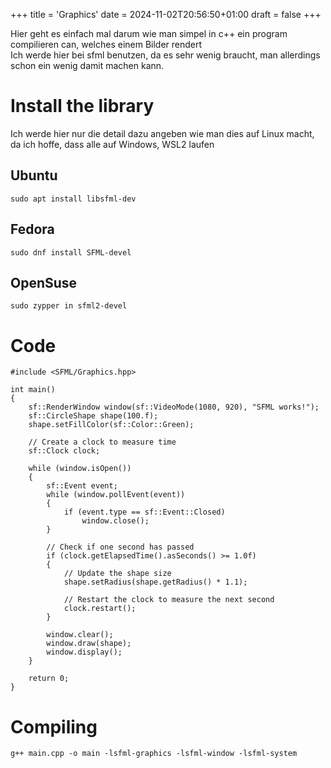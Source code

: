 +++
title = 'Graphics'
date = 2024-11-02T20:56:50+01:00
draft = false
+++

Hier geht es einfach mal darum wie man simpel in c++ ein program compilieren can, welches einem Bilder rendert\
Ich werde hier bei sfml benutzen, da es sehr wenig braucht, man allerdings schon ein wenig damit machen kann.

# Install the library
Ich werde hier nur die detail dazu angeben wie man dies auf Linux macht, da ich hoffe, dass alle auf Windows, WSL2 laufen
## Ubuntu
```
sudo apt install libsfml-dev
```
## Fedora
```
sudo dnf install SFML-devel
```
## OpenSuse
```
sudo zypper in sfml2-devel
```

# Code
```
#include <SFML/Graphics.hpp>

int main()
{
    sf::RenderWindow window(sf::VideoMode(1080, 920), "SFML works!");
    sf::CircleShape shape(100.f);
    shape.setFillColor(sf::Color::Green);

    // Create a clock to measure time
    sf::Clock clock;

    while (window.isOpen())
    {
        sf::Event event;
        while (window.pollEvent(event))
        {
            if (event.type == sf::Event::Closed)
                window.close();
        }

        // Check if one second has passed
        if (clock.getElapsedTime().asSeconds() >= 1.0f)
        {
            // Update the shape size
            shape.setRadius(shape.getRadius() * 1.1);

            // Restart the clock to measure the next second
            clock.restart();
        }

        window.clear();
        window.draw(shape);
        window.display();
    }

    return 0;
}
```

# Compiling
```
g++ main.cpp -o main -lsfml-graphics -lsfml-window -lsfml-system
```
